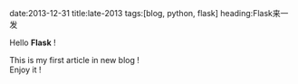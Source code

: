 date:2013-12-31
title:late-2013
tags:[blog, python, flask]
heading:Flask来一发
<!---->
Hello __Flask__ !
<!--more-->
This is my first article in new blog !  
Enjoy it !
